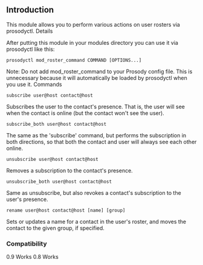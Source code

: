 ## Introduction

This module allows you to perform various actions on user rosters via prosodyctl.
Details

After putting this module in your modules directory you can use it via prosodyctl like this:

    prosodyctl mod_roster_command COMMAND [OPTIONS...]

Note: Do not add mod_roster_command to your Prosody config file. This is unnecessary because it will automatically be loaded by prosodyctl when you use it.
Commands

    subscribe user@host contact@host

Subscribes the user to the contact's presence. That is, the user will see when the contact is online (but the contact won't see the user).

    subscribe_both user@host contact@host

The same as the 'subscribe' command, but performs the subscription in both directions, so that both the contact and user will always see each other online.

    unsubscribe user@host contact@host

Removes a subscription to the contact's presence.

    unsubscribe_both user@host contact@host

Same as unsubscribe, but also revokes a contact's subscription to the user's presence.

    rename user@host contact@host [name] [group]

Sets or updates a name for a contact in the user's roster, and moves the contact to the given group, if specified.


### Compatibility

0.9     Works
0.8     Works 